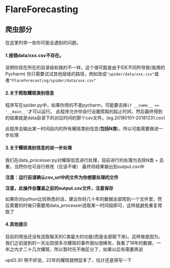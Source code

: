 # FlareForecasting
## 爬虫部分
在这里列举一些你可能会遇到的问题。

#### 1.报错data/xxx.csv不存在。
说明你现在所在的目录级和我的不一样，这个很可能是由于IDE不同所导致(我用的Pycharm)
你只需要试试其他层级的路径，例如改成```"spider/data/xxx.csv"```或者```"FlareForecasting/spider/data/xxx.csv"```

#### 2.关于爬取耀斑类别信息
程序写在spider.py中，如果你用的不是pycharm，可能要去掉```if __name__ == '__main__'```才可以运行。
此程序允许你自行设置爬取的起止时间，然后最终得到的结果就是data目录下的对应时间的那个csv文件。(eg.20180101-20181231.csv)

此程序会输出某一时间段内的所有耀斑类别信息(**包括N类**)，所以可能需要做进一步处理

#### 3.关于耀斑类别信息的进一步处理
我们在data_processer.py对耀斑信息进行处理，目前进行的处理为去除N类 + 去重，当然你也可自行修改（应该不难）
最终将结果输出到output.csv中

**注意：运行前请确认csv_url中的文件为你想要处理的文件**

**注意，此操作会覆盖之前的output.csv文件，注意保存**

如果你对python比较熟悉的话，建议你将几十年的数据全部爬到一个文件里，然后需要的时候只需要用data_processer选取某一时间段即可，这样就避免重复爬取了

#### 4.其他提示
目前的爬虫还没有选取每天的C类最大的功能(而是全部取下来)。这样做是因为，我们之前提到的一天出现很多次耀斑的事件貌似很稀有，我看了18年的数据，一年之内才二十几次耀斑，所以暂时先不做区分了，如果以后有需要再说

upd3.30 啊不好说，22年的耀斑就明显多了，估计还是得写一下 